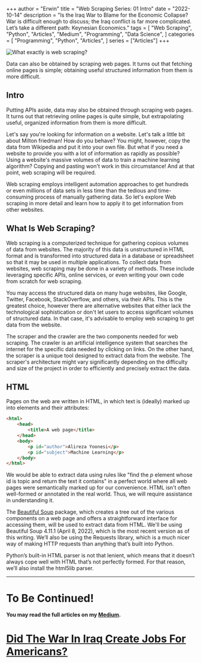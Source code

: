 +++
author = "Erwin"
title = "Web Scraping Series: 01 Intro"
date = "2022-10-14"
description = "Is the Iraq War to Blame for the Economic Collapse? War is difficult enough to discuss; the Iraq conflict is far more complicated. Let’s take a different path: Keynesian Economics."
tags = [
    "Web Scraping",
    "Python",
    "Articles",
    "Medium",
    "Programming", "Data Science", 
]
categories = [
    "Programming",
    "Python",
    "Articles",
]
series = ["Articles"]
+++

![What exactly is web scraping?](/post/web-scraping/intro.png "What exactly is web scraping?")

<div class="news-lead">
Data can also be obtained by scraping web pages. It turns out that fetching online pages is simple; obtaining useful structured information from them is more difficult.
</div>
<!--more-->

## Intro

Putting APIs aside, data may also be obtained through scraping web pages. It turns out that retrieving online pages is quite simple, but extrapolating useful, organized information from them is more difficult.

Let's say you're looking for information on a website. Let's talk a little bit about Milton friedman! How do you behave? You might, however, copy the data from Wikipedia and put it into your own file. But what if you need a website to provide you with a lot of information as rapidly as possible? Using a website's massive volumes of data to train a machine learning algorithm? Copying and pasting won't work in this circumstance! And at that point, web scraping will be required.

Web scraping employs intelligent automation approaches to get hundreds or even millions of data sets in less time than the tedious and time-consuming process of manually gathering data. So let's explore Web scraping in more detail and learn how to apply it to get information from other websites.

## What Is Web Scraping?

Web scraping is a computerized technique for gathering copious volumes of data from websites. The majority of this data is unstructured in HTML format and is transformed into structured data in a database or spreadsheet so that it may be used in multiple applications. To collect data from websites, web scraping may be done in a variety of methods. These include leveraging specific APIs, online services, or even writing your own code from scratch for web scraping.

You may access the structured data on many huge websites, like Google, Twitter, Facebook, StackOverflow, and others, via their APIs. This is the greatest choice, however there are alternative websites that either lack the technological sophistication or don't let users to access significant volumes of structured data. In that case, it's advisable to employ web scraping to get data from the website.

The scraper and the crawler are the two components needed for web scraping. The crawler is an artificial intelligence system that searches the internet for the specific data needed by clicking on links. On the other hand, the scraper is a unique tool designed to extract data from the website. The scraper's architecture might vary significantly depending on the difficulty and size of the project in order to efficiently and precisely extract the data.

## HTML

Pages on the web are written in HTML, in which text is (ideally) marked up into elements and their attributes:
```html
<html>
    <head>
        <title>A web page</title>
    </head>
    <body>
        <p id="author">Alireza Yoonesi</p>
        <p id="subject">Machine Learning</p>
    </body>
</html>
```
We would be able to extract data using rules like "find the *p* element whose id is topic and return the text it contains" in a perfect world where all web pages were semantically marked up for our convenience. HTML isn't often well-formed or annotated in the real world. Thus, we will require assistance in understanding it.

The [Beautiful Soup](https://www.crummy.com/software/BeautifulSoup/) package, which creates a tree out of the various components on a web page and offers a straightforward interface for accessing them, will be used to extract data from HTML. We'll be using Beautiful Soup 4.11.1 (April 8, 2022), which is the most recent version as of this writing. We’ll also be using the Requests library, which is a much nicer way of making HTTP requests than anything that’s built into Python.

Python’s built-in HTML parser is not that lenient, which means that it doesn’t always cope well with HTML that’s not perfectly formed.  For that reason, we’ll also install the html5lib parser.

<hr/>

# To Be Continued!

**You may read the full articles on my [Medium](https://medium.com/@AYoonesi/).**
# [Did The War In Iraq Create Jobs For Americans?](https://medium.com/@AYoonesi/did-the-war-in-iraq-create-jobs-for-americans-654bd03a388a)


